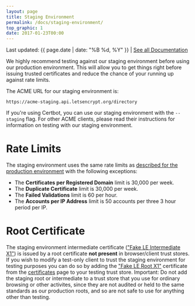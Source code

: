 ```yaml
---
layout: page
title: Staging Environment
permalink: /docs/staging-environment/
top_graphic: 1
date: 2017-01-23T00:00
---
```


Last updated: {{ page.date | date: "%B %d, %Y" }} \| [See all Documentation](/docs/)

We highly recommend testing against our staging environment before using our production environment. This will allow you to get things right before issuing trusted certificates and reduce the chance of your running up against rate limits.

The ACME URL for our staging environment is:

`https://acme-staging.api.letsencrypt.org/directory`

If you're using Certbot, you can use our staging environment with the `--staging` flag. For other ACME clients, please read their instructions for information on testing with our staging environment.

# Rate Limits

The staging environment uses the same rate limits as [described for the production environment](/docs/rate-limits/) with the following exceptions:

* The **Certificates per Registered Domain** limit is 30,000 per week.
* The **Duplicate Certificate** limit is 30,000 per week.
* The **Failed Validations** limit is 60 per hour.
* The **Accounts per IP Address** limit is 50 accounts per three 3 hour period per IP.

# Root Certificate

The staging environment intermediate certificate (["Fake LE Intermediate X1"](/certs/fakeleintermediatex1.pem)) is issued by a root certificate **not present** in browser/client trust stores. If you wish to modify a test-only client to trust the staging environment for testing purposes you can do so by adding the ["Fake LE Root X1"](/certs/fakelerootx1.pem) certificate from the [certificates](/certificates/) page to your testing trust store. Important: Do not add the staging root or intermediate to a trust store that you use for ordinary browsing or other activites, since they are not audited or held to the same standards as our production roots, and so are not safe to use for anything other than testing.
